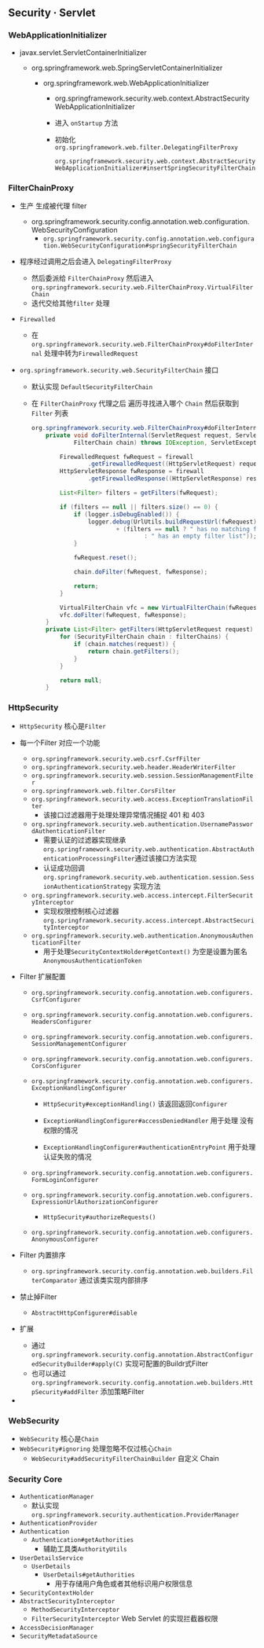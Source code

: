 







## Security · Servlet

### WebApplicationInitializer

* javax.servlet.ServletContainerInitializer

  * org.springframework.web.SpringServletContainerInitializer

    * org.springframework.web.WebApplicationInitializer

      * org.springframework.security.web.context.AbstractSecurityWebApplicationInitializer

      * 进入 `onStartup` 方法

      * 初始化  `org.springframework.web.filter.DelegatingFilterProxy`

        `org.springframework.security.web.context.AbstractSecurityWebApplicationInitializer#insertSpringSecurityFilterChain`

### FilterChainProxy

* 生产 生成被代理 filter
  * org.springframework.security.config.annotation.web.configuration.WebSecurityConfiguration
    * `org.springframework.security.config.annotation.web.configuration.WebSecurityConfiguration#springSecurityFilterChain`
  
* 程序经过调用之后会进入 `DelegatingFilterProxy`
  * 然后委派给 `FilterChainProxy`  然后进入 `org.springframework.security.web.FilterChainProxy.VirtualFilterChain`
  * 迭代交给其他`filter` 处理
  
* `Firewalled`
  
  * 在`org.springframework.security.web.FilterChainProxy#doFilterInternal` 处理中转为`FirewalledRequest`
  
* `org.springframework.security.web.SecurityFilterChain` 接口

  * 默认实现 `DefaultSecurityFilterChain` 

  * 在 `FilterChainProxy` 代理之后 遍历寻找进入哪个 `Chain` 然后获取到 `Filter` 列表

    ```java
    org.springframework.security.web.FilterChainProxy#doFilterInternal;
    	private void doFilterInternal(ServletRequest request, ServletResponse response,
    			FilterChain chain) throws IOException, ServletException {
    
    		FirewalledRequest fwRequest = firewall
    				.getFirewalledRequest((HttpServletRequest) request);
    		HttpServletResponse fwResponse = firewall
    				.getFirewalledResponse((HttpServletResponse) response);
    
    		List<Filter> filters = getFilters(fwRequest);
    
    		if (filters == null || filters.size() == 0) {
    			if (logger.isDebugEnabled()) {
    				logger.debug(UrlUtils.buildRequestUrl(fwRequest)
    						+ (filters == null ? " has no matching filters"
    								: " has an empty filter list"));
    			}
    
    			fwRequest.reset();
    
    			chain.doFilter(fwRequest, fwResponse);
    
    			return;
    		}
    
    		VirtualFilterChain vfc = new VirtualFilterChain(fwRequest, chain, filters);
    		vfc.doFilter(fwRequest, fwResponse);
    	}
    	private List<Filter> getFilters(HttpServletRequest request) {
    		for (SecurityFilterChain chain : filterChains) {
    			if (chain.matches(request)) {
    				return chain.getFilters();
    			}
    		}
    
    		return null;
    	}
    ```



### HttpSecurity

* `HttpSecurity` 核心是`Filter`

* 每一个Filter 对应一个功能

  * `org.springframework.security.web.csrf.CsrfFilter`
  * `org.springframework.security.web.header.HeaderWriterFilter`
  * `org.springframework.security.web.session.SessionManagementFilter`
  * `org.springframework.web.filter.CorsFilter`
  * `org.springframework.security.web.access.ExceptionTranslationFilter`
    * 该接口过滤器用于处理处理异常情况捕捉 401 和 403
  * `org.springframework.security.web.authentication.UsernamePasswordAuthenticationFilter`
    * 需要认证的过滤器实现继承`org.springframework.security.web.authentication.AbstractAuthenticationProcessingFilter`通过该接口方法实现
    * 认证成功回调`org.springframework.security.web.authentication.session.SessionAuthenticationStrategy` 实现方法
  * `org.springframework.security.web.access.intercept.FilterSecurityInterceptor`
    * 实现权限控制核心过滤器 `org.springframework.security.access.intercept.AbstractSecurityInterceptor`
  * `org.springframework.security.web.authentication.AnonymousAuthenticationFilter`
    * 用于处理`SecurityContextHolder#getContext()` 为空是设置为匿名`AnonymousAuthenticationToken`

* Filter 扩展配置

  * `org.springframework.security.config.annotation.web.configurers.CsrfConfigurer`

  * `org.springframework.security.config.annotation.web.configurers.HeadersConfigurer`

  * `org.springframework.security.config.annotation.web.configurers.SessionManagementConfigurer`

  * `org.springframework.security.config.annotation.web.configurers.CorsConfigurer`

  * `org.springframework.security.config.annotation.web.configurers.ExceptionHandlingConfigurer`

    * `HttpSecurity#exceptionHandling()`  该返回返回`Configurer`

    * `ExceptionHandlingConfigurer#accessDeniedHandler` 用于处理 没有权限的情况
    * `ExceptionHandlingConfigurer#authenticationEntryPoint` 用于处理认证失败的情况

  * `org.springframework.security.config.annotation.web.configurers.FormLoginConfigurer`

  * `org.springframework.security.config.annotation.web.configurers.ExpressionUrlAuthorizationConfigurer`

    * `HttpSecurity#authorizeRequests()`

  * `org.springframework.security.config.annotation.web.configurers.AnonymousConfigurer`

* Filter 内置排序

  * `org.springframework.security.config.annotation.web.builders.FilterComparator` 通过该类实现内部排序

* 禁止掉Filter

  * `AbstractHttpConfigurer#disable`

* 扩展

  * 通过`org.springframework.security.config.annotation.AbstractConfiguredSecurityBuilder#apply(C)` 实现可配置的Buildr式Filter
  * 也可以通过`org.springframework.security.config.annotation.web.builders.HttpSecurity#addFilter` 添加策略Filter

* 

### WebSecurity

* `WebSecurity` 核心是`Chain`
* `WebSecurity#ignoring` 处理忽略不仅过核心`Chain`
  * `WebSecurity#addSecurityFilterChainBuilder` 自定义 Chain



### Security Core

* `AuthenticationManager`
  * 默认实现`org.springframework.security.authentication.ProviderManager`
* `AuthenticationProvider`
* `Authentication`
  * `Authentication#getAuthorities`
    * 辅助工具类`AuthorityUtils`
* `UserDetailsService`
  * `UserDetails`
    * `UserDetails#getAuthorities`
      * 用于存储用户角色或者其他标识用户权限信息
* `SecurityContextHolder`
* `AbstractSecurityInterceptor`
  * `MethodSecurityInterceptor` 
  * `FilterSecurityInterceptor`  Web Servlet 的实现拦截器权限
* `AccessDecisionManager`
* `SecurityMetadataSource`